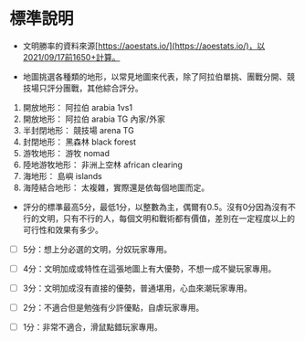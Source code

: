 # 標準說明

* 文明勝率的資料來源[https://aoestats.io/](https://aoestats.io/)，以2021/09/17前1650+計算。



* 地圖挑選各種類的地形，以常見地圖來代表，除了阿拉伯單挑、團戰分開、競技場只評分團戰，其他綜合評分。 

1. 開放地形：          阿拉伯 arabia 1vs1 
2. 開放地形：          阿拉伯 arabia TG 內家/外家
3. 半封閉地形：      競技場 arena TG 
4. 封閉地形：          黑森林 black forest 
5. 游牧地形：          游牧 nomad 
6. 陸地游牧地形：  非洲上空林 african clearing
7. 海地形：              島嶼 islands 
8. 海陸結合地形：  太複雜，實際還是依每個地圖而定。



* 評分的標準最高5分，最低1分，以整數為主，偶爾有0.5。沒有0分因為沒有不行的文明，只有不行的人，每個文明和戰術都有價值，差別在一定程度以上的可行性和效果有多少。



* [ ] 5分：想上分必選的文明，分奴玩家專用。
* [ ] 4分：文明加成或特性在這張地圖上有大優勢，不想一成不變玩家專用。
* [ ] 3分：文明加成沒有直接的優勢，普通堪用，心血來潮玩家專用。
* [ ] 2分：不適合但是勉強有少許優點，自虐玩家專用。
* [ ] 1分：非常不適合，滑鼠點錯玩家專用。



